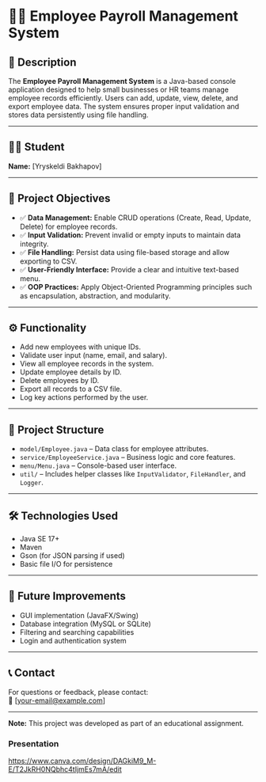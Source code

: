 # 🧑‍💼 Employee Payroll Management System

## 📌 Description
The **Employee Payroll Management System** is a Java-based console application designed to help small businesses or HR teams manage employee records efficiently. Users can add, update, view, delete, and export employee data. The system ensures proper input validation and stores data persistently using file handling.

---

## 👨‍🎓 Student
**Name:** [Yryskeldi Bakhapov]  

---

## 🎯 Project Objectives

- ✅ **Data Management:** Enable CRUD operations (Create, Read, Update, Delete) for employee records.
- ✅ **Input Validation:** Prevent invalid or empty inputs to maintain data integrity.
- ✅ **File Handling:** Persist data using file-based storage and allow exporting to CSV.
- ✅ **User-Friendly Interface:** Provide a clear and intuitive text-based menu.
- ✅ **OOP Practices:** Apply Object-Oriented Programming principles such as encapsulation, abstraction, and modularity.

---

## ⚙️ Functionality

- Add new employees with unique IDs.
- Validate user input (name, email, and salary).
- View all employee records in the system.
- Update employee details by ID.
- Delete employees by ID.
- Export all records to a CSV file.
- Log key actions performed by the user.

---

## 📁 Project Structure

- `model/Employee.java` – Data class for employee attributes.
- `service/EmployeeService.java` – Business logic and core features.
- `menu/Menu.java` – Console-based user interface.
- `util/` – Includes helper classes like `InputValidator`, `FileHandler`, and `Logger`.

---

## 🛠️ Technologies Used

- Java SE 17+
- Maven
- Gson (for JSON parsing if used)
- Basic file I/O for persistence

---

## 🚀 Future Improvements

- GUI implementation (JavaFX/Swing)
- Database integration (MySQL or SQLite)
- Filtering and searching capabilities
- Login and authentication system

---

## 📞 Contact
For questions or feedback, please contact:  
📧 [your-email@example.com]

---

**Note:** This project was developed as part of an educational assignment.

### Presentation
https://www.canva.com/design/DAGkiM9_M-E/T2JkRH0NQbhc4tIjmEs7mA/edit

